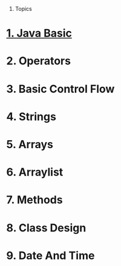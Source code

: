 
1. Topics

# [1. Java Basic](./javabasic/index.md)
# 2. Operators 
# 3. Basic Control Flow
# 4. Strings
# 5. Arrays
# 6. Arraylist
# 7. Methods
# 8. Class Design 
# 9. Date And Time 



